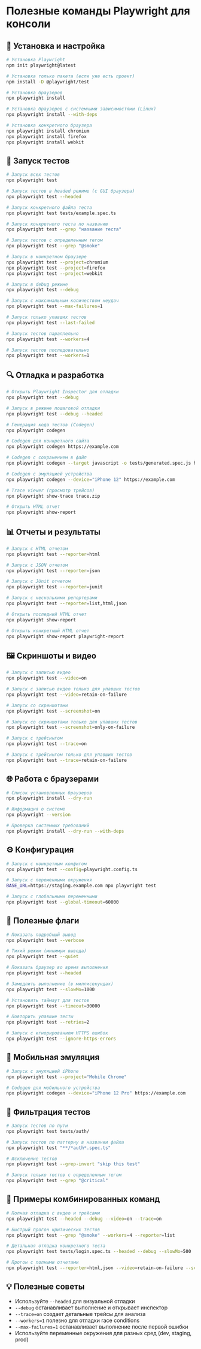# Полезные команды Playwright для консоли

## 🚀 Установка и настройка

```bash
# Установка Playwright
npm init playwright@latest

# Установка только пакета (если уже есть проект)
npm install -D @playwright/test

# Установка браузеров
npx playwright install

# Установка браузеров с системными зависимостями (Linux)
npx playwright install --with-deps

# Установка конкретного браузера
npx playwright install chromium
npx playwright install firefox
npx playwright install webkit
```

## 🧪 Запуск тестов

```bash
# Запуск всех тестов
npx playwright test

# Запуск тестов в headed режиме (с GUI браузера)
npx playwright test --headed

# Запуск конкретного файла теста
npx playwright test tests/example.spec.ts

# Запуск конкретного теста по названию
npx playwright test --grep "название теста"

# Запуск тестов с определенным тегом
npx playwright test --grep "@smoke"

# Запуск в конкретном браузере
npx playwright test --project=chromium
npx playwright test --project=firefox
npx playwright test --project=webkit

# Запуск в debug режиме
npx playwright test --debug

# Запуск с максимальным количеством неудач
npx playwright test --max-failures=1

# Запуск только упавших тестов
npx playwright test --last-failed

# Запуск тестов параллельно
npx playwright test --workers=4

# Запуск тестов последовательно
npx playwright test --workers=1
```

## 🔍 Отладка и разработка

```bash
# Открыть Playwright Inspector для отладки
npx playwright test --debug

# Запуск в режиме пошаговой отладки
npx playwright test --debug --headed

# Генерация кода тестов (Codegen)
npx playwright codegen

# Codegen для конкретного сайта
npx playwright codegen https://example.com

# Codegen с сохранением в файл
npx playwright codegen --target javascript -o tests/generated.spec.js https://example.com

# Codegen с эмуляцией устройства
npx playwright codegen --device="iPhone 12" https://example.com

# Trace viewer (просмотр трейсов)
npx playwright show-trace trace.zip

# Открыть HTML отчет
npx playwright show-report
```

## 📊 Отчеты и результаты

```bash
# Запуск с HTML отчетом
npx playwright test --reporter=html

# Запуск с JSON отчетом
npx playwright test --reporter=json

# Запуск с JUnit отчетом
npx playwright test --reporter=junit

# Запуск с несколькими репортерами
npx playwright test --reporter=list,html,json

# Открыть последний HTML отчет
npx playwright show-report

# Открыть конкретный HTML отчет
npx playwright show-report playwright-report
```

## 🖼️ Скриншоты и видео

```bash
# Запуск с записью видео
npx playwright test --video=on

# Запуск с записью видео только для упавших тестов
npx playwright test --video=retain-on-failure

# Запуск со скриншотами
npx playwright test --screenshot=on

# Запуск со скриншотами только для упавших тестов
npx playwright test --screenshot=only-on-failure

# Запуск с трейсингом
npx playwright test --trace=on

# Запуск с трейсингом только для упавших тестов
npx playwright test --trace=retain-on-failure
```

## 🌐 Работа с браузерами

```bash
# Список установленных браузеров
npx playwright install --dry-run

# Информация о системе
npx playwright --version

# Проверка системных требований
npx playwright install --dry-run --with-deps
```

## ⚙️ Конфигурация

```bash
# Запуск с конкретным конфигом
npx playwright test --config=playwright.config.ts

# Запуск с переменными окружения
BASE_URL=https://staging.example.com npx playwright test

# Запуск с глобальными переменными
npx playwright test --global-timeout=60000
```

## 🔧 Полезные флаги

```bash
# Показать подробный вывод
npx playwright test --verbose

# Тихий режим (минимум вывода)
npx playwright test --quiet

# Показать браузер во время выполнения
npx playwright test --headed

# Замедлить выполнение (в миллисекундах)
npx playwright test --slowMo=1000

# Установить таймаут для тестов
npx playwright test --timeout=30000

# Повторить упавшие тесты
npx playwright test --retries=2

# Запуск с игнорированием HTTPS ошибок
npx playwright test --ignore-https-errors
```

## 📱 Мобильная эмуляция

```bash
# Запуск с эмуляцией iPhone
npx playwright test --project="Mobile Chrome"

# Codegen для мобильного устройства
npx playwright codegen --device="iPhone 12 Pro" https://example.com
```

## 🎯 Фильтрация тестов

```bash
# Запуск тестов по пути
npx playwright test tests/auth/

# Запуск тестов по паттерну в названии файла
npx playwright test "**/*auth*.spec.ts"

# Исключение тестов
npx playwright test --grep-invert "skip this test"

# Запуск только тестов с определенным тегом
npx playwright test --grep "@critical"
```

## 🚨 Примеры комбинированных команд

```bash
# Полная отладка с видео и трейсами
npx playwright test --headed --debug --video=on --trace=on

# Быстрый прогон критических тестов
npx playwright test --grep "@smoke" --workers=4 --reporter=list

# Детальная отладка конкретного теста
npx playwright test tests/login.spec.ts --headed --debug --slowMo=500

# Прогон с полными отчетами
npx playwright test --reporter=html,json --video=retain-on-failure --screenshot=only-on-failure
```

## 💡 Полезные советы

- Используйте `--headed` для визуальной отладки
- `--debug` останавливает выполнение и открывает инспектор
- `--trace=on` создает детальные трейсы для анализа
- `--workers=1` полезно для отладки race conditions
- `--max-failures=1` останавливает выполнение после первой ошибки
- Используйте переменные окружения для разных сред (dev, staging, prod)
